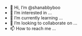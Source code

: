 - 👋 Hi, I’m @shanabbyboo
- 👀 I’m interested in ...
- 🌱 I’m currently learning ...
- 💞️ I’m looking to collaborate on ...
- 📫 How to reach me ...

<!---
shanabbyboo/shanabbyboo is a ✨ special ✨ repository because its `README.md` (this file) appears on your GitHub profile.
You can click the Preview link to take a look at your changes.
--->
